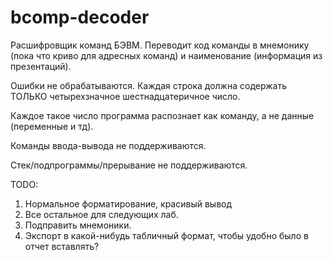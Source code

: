# bcomp-decoder
Расшифровщик команд БЭВМ. Переводит код команды в мнемонику (пока что криво для адресных команд) и наименование (информация из презентаций).

Ошибки не обрабатываются. Каждая строка должна содержать ТОЛЬКО четырехзначное шестнадцатеричное число. 

Каждое такое число программа распознает как команду, а не данные (переменные и тд).

Команды ввода-вывода не поддерживаются.

Стек/подпрограммы/прерывание не поддерживаются.

TODO: 
1. Нормальное форматирование, красивый вывод
2. Все остальное для следующих лаб.
3. Подправить мнемоники.
4. Экспорт в какой-нибудь табличный формат, чтобы удобно было в отчет вставлять?